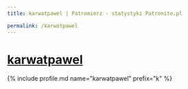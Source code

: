 ```yaml
---
title: karwatpawel | Patromierz - statystyki Patronite.pl

permalink: /karwatpawel
---
```


# [karwatpawel](https://patronite.pl/karwatpawel)

{% include profile.md name="karwatpawel" prefix="k" %}
